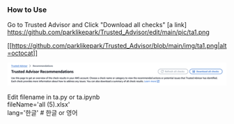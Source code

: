 ### How to Use
Go to Trusted Advisor and Click "Download all checks"
[a link] https://github.com/parklikepark/Trusted_Advisor/edit/main/pic/ta1.png

[[https://github.com/parklikepark/Trusted_Advisor/blob/main/img/ta1.png|alt=octocat]]

![ALT TEXT](pic/ta1.png)

Edit filename in ta.py or ta.ipynb<br>
   fileName='all (5).xlsx'<br>
   lang='한글' # 한글 or 영어

  
